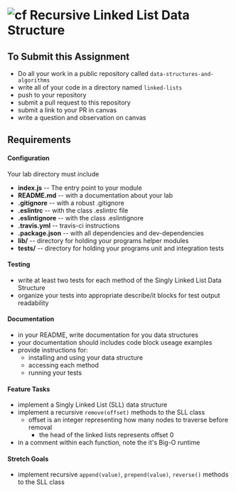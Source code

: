 ![cf](http://i.imgur.com/7v5ASc8.png) Recursive Linked List Data Structure
====

## To Submit this Assignment
  * Do all your work in a public repository called `data-structures-and-algorithms`
  * write all of your code in a directory named `linked-lists`
  * push to your repository
  * submit a pull request to this repository
  * submit a link to your PR in canvas
  * write a question and observation on canvas

## Requirements  
#### Configuration  
  <!-- list of files, configurations, tools, etc that are required -->
  Your lab directory must include  
  * **index.js** -- The entry point to your module
  * **README.md** -- with a documentation about your lab
  * **.gitignore** -- with a robust .gitignore
  * **.eslintrc** -- with the class .eslintrc file
  * **.eslintignore** -- with the class .eslintignore
  * **.travis.yml** -- travis-ci instructions
  * **.package.json** -- with all dependencies and dev-dependencies
  * **lib/** -- directory for holding your programs helper modules
  * **__tests__/** -- directory for holding your programs unit and integration tests

#### Testing  
  * write at least two tests for each method of the Singly Linked List Data Structure
  * organize your tests into appropriate describe/it blocks for test output readability

####  Documentation  
  * in your README, write documentation for you data structures
  * your documentation should includes code block useage examples
  * provide instructions for:
    * installing and using your data structure
    * accessing each method
    * running your tests

#### Feature Tasks  
* implement a Singly Linked List (SLL) data structure
* implement a recursive `remove(offset)` methods to the SLL class
  * offset is an integer representing how many nodes to traverse before removal
	* the head of the linked lists represents offset 0
* in a comment within each function, note the it's Big-O runtime

#### Stretch Goals
* implement recursive `append(value)`, `prepend(value)`, `reverse()` methods to the SLL class
